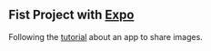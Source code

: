 ## Fist Project with [Expo](https://expo.io/)

Following the [tutorial](https://docs.expo.io/tutorial/planning/) about an app to share images.
